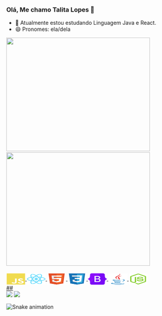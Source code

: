 ### Olá, Me chamo Talita Lopes 👋

- 🌱 Atualmente estou estudando Linguagem Java e React.
- 😄 Pronomes: ela/dela

<div>
  <a href="https://github.com/TalitaLops">
  <img height="300em" width="380em" src="https://github-readme-stats.vercel.app/api?username=talitalops&show_icons=true&theme=synthwave&include_all_commits=true&count_private=true"/>
  <img height="300em" width="380em" src="https://github-readme-stats.vercel.app/api/top-langs/?username=talitalops&layout=compact&langs_count=7&theme=synthwave"/>
</div><div style="display: inline_block"><br>
  <img align="center" alt="Lops-Js" height="30" width="50" src="https://raw.githubusercontent.com/devicons/devicon/master/icons/javascript/javascript-plain.svg">
  <img align="center" alt="Lops-React" height="30" width="50" src="https://raw.githubusercontent.com/devicons/devicon/master/icons/react/react-original.svg">
  <img align="center" alt="Lops-HTML" height="30" width="50" src="https://raw.githubusercontent.com/devicons/devicon/master/icons/html5/html5-original.svg">
  <img align="center" alt="Lops-CSS" height="30" width="50" src="https://raw.githubusercontent.com/devicons/devicon/master/icons/css3/css3-original.svg">
  <img align="center" alt="Lops-Bootstrap" height="30" width="50" src="https://raw.githubusercontent.com/devicons/devicon/master/icons/bootstrap/bootstrap-original.svg">
  <img align="center" alt="Lops-Java" height="30" width="50" src="https://raw.githubusercontent.com/devicons/devicon/master/icons/java/java-original.svg">
  <img align="center" alt="Lops-NodeJs" height="30" width="50" src="https://raw.githubusercontent.com/devicons/devicon/master/icons/nodejs/nodejs-original.svg">
  </div>  
  ##
  <div>
  <a href = "mailto:talitalopessilva.2020@gmail.com"><img src="https://img.shields.io/badge/-Gmail-%23333?style=for-the-badge&logo=gmail&logoColor=white" target="_blank"></a>
  <a href="https://www.linkedin.com/in/talita--lopes/" target="_blank"><img src="https://img.shields.io/badge/-LinkedIn-%230077B5?style=for-the-badge&logo=linkedin&logoColor=white" target="_blank"></a> 
  </div>
  
  ![Snake animation](https://github.com/TalitaLops/TalitaLops/blob/output/github-contribution-grid-snake.svg)
